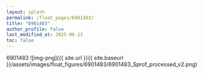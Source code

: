 ```yaml
---
layout: splash
permalink: /float_pages/6901483/
title: "6901483"
author_profile: false
last_modified_at: 2025-06-13
toc: false
---
```

 
6901483
![img-png]({{ site.url }}{{ site.baseurl }}/assets/images/float_figures/6901483/6901483_Sprof_processed_v2.png)